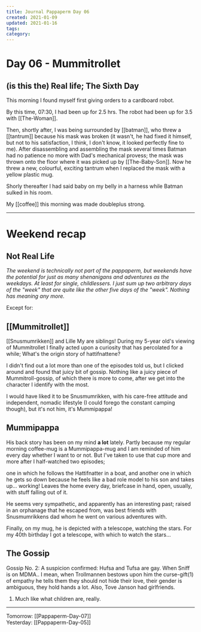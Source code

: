 ```yaml
---
title: Journal Pappaperm Day 06
created: 2021-01-09
updated: 2021-01-16
tags:
category:
---
```


# Day 06 - Mummitrollet
## (is this the) Real life; The Sixth Day
This morning I found myself first giving orders to a cardboard robot.  

By this time, 07:30, I had been up for 2.5 hrs. The robot had been up for 3.5 with [[The-Woman]]. 

Then, shortly after, I was being surrounded by [[batman]], who threw a [[tantrum]] because his mask was broken (it wasn't, he had fixed it himself, but not to his satisfaction, I think, I don't know, it looked perfectly fine to me). After disassembling and assembling the mask several times Batman had no patience no more with Dad's mechanical provess; the mask was thrown onto the floor where it was picked up by [[The-Baby-Son]]. Now he threw a new, colourful, exciting tantrum when I replaced the mask with a yellow plastic mug.

Shorly thereafter I had said baby on my belly in a harness while Batman sulked in his room.

My [[coffee]] this morning was made doubleplus strong.

---

# Weekend recap
## Not Real Life
*The weekend is technically not part of the pappaperm, but weekends have the potential for just as many shenanigans and adventures as the weekdays. At least for single, childlessers. I just sum up two arbitrary days of the "week" that are quite like the other five days of the "week". Nothing has meaning any more.*

Except for:

## [[Mummitrollet]]
[[Snusmumrikken]] and Lille My are siblings! During my 5-year old's viewing of Mummitrollet I finally acted upon a curiosity that has percolated for a while; What's the origin story of hattifnattene?

I didn't find out a lot more than one of the episodes told us, but I clicked around and found that juicy bit of gossip. Nothing like a juicy piece of Mummitroll-gossip, of which there is more to come, after we get into the character I identify with the most.

I would have liked it to be Snusmumrikken, with his care-free attitude and independent, nomadic lifestyle (I could forego the constant camping though), but it's not him, it's Mummipappa!

## Mummipappa
His back story has been on my mind **a lot** lately. Partly because my regular morning coffee-mug is a Mummipappa-mug and I am reminded of him every day whether I want to or not. But I've taken to use that cup more and more after I half-watched two episodes; 

one in which he follows the Hattifnatter in a boat, and another one in which he gets so down because he feels like a bad role model to his son and takes up… working! Leaves the home every day, briefcase in hand, open, usually, with stuff falling out of it.

He seems very sympathetic, and apparently has an interesting past; raised in an orphanage that he escaped from, was best friends with Snusmumrikkens dad whom he went on various adventures with. 

Finally, on my mug, he is depicted with a telescope, watching the stars. For my 40th birthday I got a telescope, with which to watch the stars…

## The Gossip
Gossip No. 2: A suspicion confirmed: Hufsa and Tufsa are gay. When Sniff is on MDMA.. I mean, when Trollmannen bestows upon him the curse-gift(1) of empathy he tells them they should not hide their love, their gender is ambiguous, they hold hands a lot. Also, Tove Janson had girlfriends.

1) Much like what children are, really.

---
 
 Tomorrow: [[Pappaperm-Day-07]]  
 Yesterday: [[Pappaperm-Day-05]]  